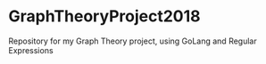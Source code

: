 # GraphTheoryProject2018
Repository for my Graph Theory project, using GoLang and Regular Expressions 
